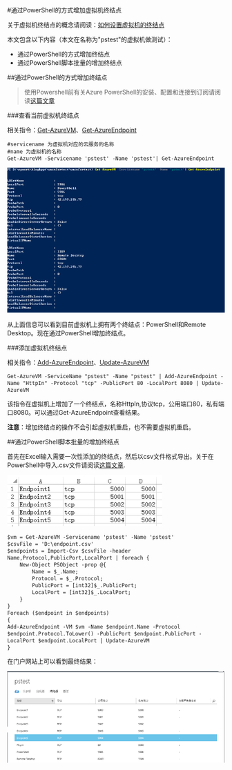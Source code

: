#通过PowerShell的方式增加虚拟机终结点

关于虚拟机终结点的概念请阅读：[如何设置虚拟机的终结点](http://www.windowsazure.cn/zh-cn/documentation/articles/virtual-machines-set-up-endpoints/)

本文包含以下内容（本文在名称为"pstest"的虚拟机做测试）：

- 通过PowerShell的方式增加终结点
- 通过PowerShell脚本批量的增加终结点

##通过PowerShell的方式增加终结点

>使用Powershell前有关Azure PowerShell的安装、配置和连接到订阅请阅读[这篇文章](http://www.windowsazure.cn/documentation/articles/powershell-install-configure)

###查看当前虚拟机终结点

相关指令：[Get-AzureVM](https://msdn.microsoft.com/en-us/library/azure/dn495236.aspx)、[Get-AzureEndpoint](https://msdn.microsoft.com/en-us/library/azure/dn495158.aspx)

	#servicename 为虚拟机对应的云服务的名称
	#name 为虚拟机的名称
	Get-AzureVM -Servicename 'pstest' -Name 'pstest'| Get-AzureEndpoint
	
![](./virtual-network-ps-add-endpoint/get-endpoint-info.PNG)

从上面信息可以看到目前虚拟机上拥有两个终结点：PowerShell和Remote Desktop。现在通过PowerShell增加终结点。

###添加虚拟机终结点

相关指令：[Add-AzureEndpoint](https://msdn.microsoft.com/en-us/library/azure/dn495300.aspx)、[Update-AzureVM](https://msdn.microsoft.com/en-us/library/azure/dn495230.aspx)

	Get-AzureVM -ServiceName "pstest" -Name "pstest" | Add-AzureEndpoint -Name "HttpIn" -Protocol "tcp" -PublicPort 80 -LocalPort 8080 | Update-AzureVM

该指令在虚拟机上增加了一个终结点，名称HttpIn,协议tcp，公用端口80，私有端口8080。可以通过Get-AzureEndpoint查看结果。

**注意**：增加终结点的操作不会引起虚拟机重启，也不需要虚拟机重启。

##通过PowerShell脚本批量的增加终结点

首先在Excel输入需要一次性添加的终结点，然后以csv文件格式导出。关于在PowerShell中导入.csv文件请阅读[这篇文章](https://technet.microsoft.com/en-us/library/ee176874.aspx).

![](./virtual-network-ps-add-endpoint/excel-input.PNG)

	$vm = Get-AzureVM -Servicename 'pstest' -Name 'pstest'
	$csvFile = 'D:\endpoint.csv'
	$endpoints = Import-Csv $csvFile -header Name,Protocol,PublicPort,LocalPort | foreach {
        New-Object PSObject -prop @{
            Name = $_.Name;
            Protocol = $_.Protocol;
            PublicPort = [int32]$_.PublicPort;
            LocalPort = [int32]$_.LocalPort;
        }
    }
	Foreach ($endpoint in $endpoints)
    {
    Add-AzureEndpoint -VM $vm -Name $endpoint.Name -Protocol $endpoint.Protocol.ToLower() -PublicPort $endpoint.PublicPort -LocalPort $endpoint.LocalPort | Update-AzureVM
    }

在门户网站上可以看到最终结果：

![](./virtual-network-ps-add-endpoint/batch-add-endpoint-result.PNG)

